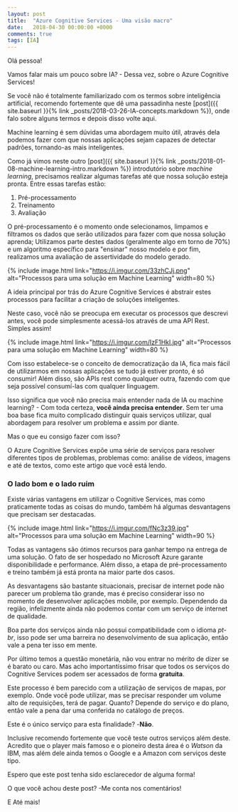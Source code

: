 ```yaml
---
layout: post
title:  "Azure Cognitive Services - Uma visão macro"
date:   2018-04-30 00:00:00 +0000
comments: true
tags: [IA]
---
```


Olá pessoa!

Vamos falar mais um pouco sobre IA? - Dessa vez, sobre o Azure Cognitive Services!
<!--more-->

Se você não é totalmente familiarizado com os termos sobre inteligência artificial, recomendo fortemente que dê uma passadinha neste [post]({{ site.baseurl }}{% link _posts/2018-03-26-IA-concepts.markdown %}), onde falo sobre alguns termos e depois disso volte aqui.

Machine learning é sem dúvidas uma abordagem muito útil, através dela podemos fazer com que nossas aplicações sejam capazes de detectar padrões, tornando-as mais inteligentes. 

Como já vimos neste outro [post]({{ site.baseurl }}{% link _posts/2018-01-08-machine-learning-intro.markdown %}) introdutório sobre *machine learning*, precisamos realizar algumas tarefas até que nossa solução esteja pronta. Entre essas tarefas estão: 

1. Pré-processamento
2. Treinamento
3. Avaliação

O pré-processamento é o momento onde selecionamos, limpamos e filtramos os dados que serão utilizados para fazer com que nossa solução aprenda; Utilizamos parte destes dados (geralmente algo em torno de  70%) e um algoritmo específico para "ensinar" nosso modelo e por fim, realizamos uma avaliação de assertividade do modelo gerado.

{% include image.html link="https://i.imgur.com/33zhCJj.png" alt="Processos para uma solução em Machine Learning" width=80 %}

A ideia principal por trás do Azure Cognitive Services é abstrair estes processos para facilitar a criação de soluções inteligentes.

Neste caso, você não se preocupa em executar os processos que descrevi antes, você pode simplesmente acessá-los através de uma API Rest. Simples assim!

{% include image.html link="https://i.imgur.com/IzF1Hkl.jpg" alt="Processos para uma solução em Machine Learning" width=80 %}

Com isso estabelece-se o conceito de democratização da IA, fica mais fácil de utilizarmos em nossas aplicações se tudo já estiver pronto, é só consumir! Além disso, são APIs rest como qualquer outra, fazendo com que seja possível consumí-las com qualquer linguagem.

Isso significa que você não precisa mais entender nada de IA ou machine learning? - Com toda certeza, **você ainda precisa entender**. Sem ter uma boa base fica muito complicado distinguir quais serviços utilizar, qual abordagem para resolver um problema e assim por diante.

Mas o que eu consigo fazer com isso?

O Azure Cognitive Services expõe uma série de serviços para resolver diferentes tipos de problemas, problemas como: análise de vídeos, imagens e até de textos, como este artigo que você está lendo.



### O lado bom e o lado ruim

Existe várias vantagens em utilizar o Cognitive Services, mas como praticamente todas as coisas do mundo, também há algumas desvantagens que precisam ser destacadas.

{% include image.html link="https://i.imgur.com/fNc3z39.jpg" alt="Processos para uma solução em Machine Learning" width=90 %}

Todas as vantagens são ótimos recursos para ganhar tempo na entrega de uma solução. O fato de ser hospedado no Microsoft Azure garante disponibilidade e performance. Além disso, a etapa de pré-processamento e treino também já está pronta na maior parte dos casos.

As desvantagens são bastante situacionais, precisar de internet pode não parecer um problema tão grande, mas é preciso considerar isso no momento de desenvolver aplicações mobile, por exemplo. Dependendo da região, infelizmente ainda não podemos contar com um serviço de internet de qualidade.

Boa parte dos serviços ainda não possui compatibilidade com o idioma *pt-br*, isso pode ser uma barreira no desenvolvimento de sua aplicação, então vale a pena ter isso em mente.

Por último temos a questão monetária, não vou entrar no mérito de dizer se é barato ou caro. Mas acho importantíssimo frisar que todos os serviços do Cognitive Services podem ser acessados de forma **gratuita**. 

Este processo é bem parecido com a utilização de serviços de mapas, por exemplo. Onde você pode utilizar, mas se precisar responder um volume alto de requisições, terá de pagar. Quanto? Depende do serviço e do plano, então vale a pena dar uma conferida no catálogo de preços.

Este é o único serviço para esta finalidade? -**Não**.

Inclusive recomendo fortemente que você teste outros serviços além deste. Acredito que o player mais famoso e o pioneiro desta área é o *Watson* da IBM, mas além dele ainda temos o Google e a Amazon com serviços deste tipo.

Espero que este post tenha sido esclarecedor de alguma forma!

O que você achou deste post? -Me conta nos comentários!

E Até mais!